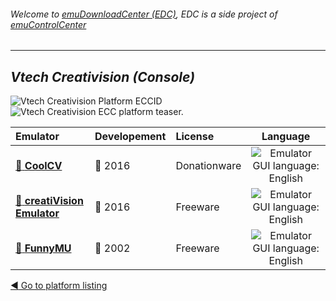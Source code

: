 ###### Welcome to [emuDownloadCenter (EDC)](https://github.com/PhoenixInteractiveNL/emuDownloadCenter/wiki/), EDC is a side project of [emuControlCenter](https://github.com/PhoenixInteractiveNL/emuControlCenter/wiki/)
***
## _Vtech Creativision (Console)_
![](https://raw.githubusercontent.com/wiki/PhoenixInteractiveNL/emuDownloadCenter/images_platform/ecc_cv_cell.png "Vtech Creativision Platform ECCID")
![](https://raw.githubusercontent.com/wiki/PhoenixInteractiveNL/emuDownloadCenter/images_platform/ecc_cv_teaser.png "Vtech Creativision ECC platform teaser.")

| Emulator | Developement | License | Language |
|:---------|:-------------|:--------|:--------:|
| [:file_folder: **CoolCV**](https://github.com/PhoenixInteractiveNL/emuDownloadCenter/wiki/Emulator-coolcv#menu) | :large_blue_circle: 2016 | Donationware | ![](https://raw.githubusercontent.com/wiki/PhoenixInteractiveNL/emuDownloadCenter/images_flags/icon_flag_EN_24.png "Emulator GUI language: English") |
| [:file_folder: **creatiVision Emulator**](https://github.com/PhoenixInteractiveNL/emuDownloadCenter/wiki/Emulator-creativision#menu) | :large_blue_circle: 2016 | Freeware | ![](https://raw.githubusercontent.com/wiki/PhoenixInteractiveNL/emuDownloadCenter/images_flags/icon_flag_EN_24.png "Emulator GUI language: English") |
| [:file_folder: **FunnyMU**](https://github.com/PhoenixInteractiveNL/emuDownloadCenter/wiki/Emulator-funnymu#menu) | :red_circle: 2002 | Freeware | ![](https://raw.githubusercontent.com/wiki/PhoenixInteractiveNL/emuDownloadCenter/images_flags/icon_flag_EN_24.png "Emulator GUI language: English") |

[:arrow_backward: Go to platform listing](https://github.com/PhoenixInteractiveNL/emuDownloadCenter/wiki/EDC-Platform-List)
